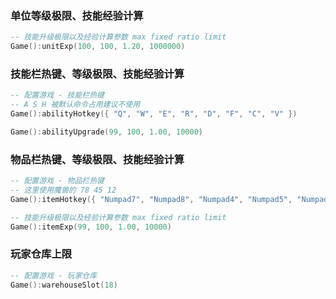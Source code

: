 ### 单位等级极限、技能经验计算

```lua
-- 技能升级极限以及经验计算参数 max fixed ratio limit
Game():unitExp(100, 100, 1.20, 1000000)
```

### 技能栏热键、等级极限、技能经验计算

```lua
-- 配置游戏 - 技能栏热键
-- A S H 被默认命令占用建议不使用
Game():abilityHotkey({ "Q", "W", "E", "R", "D", "F", "C", "V" })

Game():abilityUpgrade(99, 100, 1.00, 10000)
```

### 物品栏热键、等级极限、技能经验计算

```lua
-- 配置游戏 - 物品栏热键
-- 这里使用魔兽的 78 45 12
Game():itemHotkey({ "Numpad7", "Numpad8", "Numpad4", "Numpad5", "Numpad1", "Numpad2" })

-- 技能升级极限以及经验计算参数 max fixed ratio limit
Game():itemExp(99, 100, 1.00, 10000)
```

### 玩家仓库上限

```lua
-- 配置游戏 - 玩家仓库
Game():warehouseSlot(18)
```
